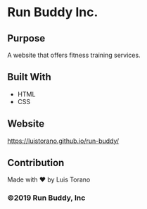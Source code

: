 # Run Buddy Inc.

## Purpose
A website that offers fitness training services.

## Built With
* HTML
* CSS

## Website
https://luistorano.github.io/run-buddy/

## Contribution
Made with ❤️ by Luis Torano

### ©️2019 Run Buddy, Inc 
